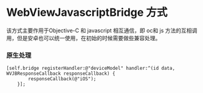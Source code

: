 # WebViewJavascriptBridge 方式

该方式主要作用于Objective-C 和 javascript 相互通信，即 oc和 js 方法的互相调用，但是安卓也可以统一使用，在初始的时候需要做些兼容处理。

### 原生处理

```objc
[self.bridge registerHandler:@"deviceModel" handler:^(id data, WVJBResponseCallback responseCallback) {
        responseCallback(@"iOS");
    }];
```



